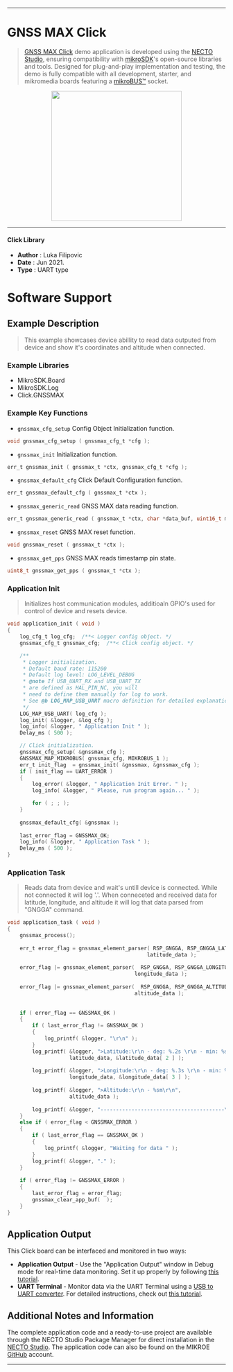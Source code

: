 
---
# GNSS MAX Click

> [GNSS MAX Click](https://www.mikroe.com/?pid_product=MIKROE-4643) demo application is developed using
the [NECTO Studio](https://www.mikroe.com/necto), ensuring compatibility with [mikroSDK](https://www.mikroe.com/mikrosdk)'s
open-source libraries and tools. Designed for plug-and-play implementation and testing, the demo is fully compatible with
all development, starter, and mikromedia boards featuring a [mikroBUS&trade;](https://www.mikroe.com/mikrobus) socket.

<p align="center">
  <img src="https://www.mikroe.com/?pid_product=MIKROE-4643&image=1" height=300px>
</p>

---

#### Click Library

- **Author**        : Luka Filipovic
- **Date**          : Jun 2021.
- **Type**          : UART type

# Software Support

## Example Description

> This example showcases device abillity to read data outputed 
from device and show it's coordinates and altitude when connected.

### Example Libraries

- MikroSDK.Board
- MikroSDK.Log
- Click.GNSSMAX

### Example Key Functions

- `gnssmax_cfg_setup` Config Object Initialization function.
```c
void gnssmax_cfg_setup ( gnssmax_cfg_t *cfg );
```

- `gnssmax_init` Initialization function.
```c
err_t gnssmax_init ( gnssmax_t *ctx, gnssmax_cfg_t *cfg );
```

- `gnssmax_default_cfg` Click Default Configuration function.
```c
err_t gnssmax_default_cfg ( gnssmax_t *ctx );
```

- `gnssmax_generic_read` GNSS MAX data reading function.
```c
err_t gnssmax_generic_read ( gnssmax_t *ctx, char *data_buf, uint16_t max_len );
```

- `gnssmax_reset` GNSS MAX reset function.
```c
void gnssmax_reset ( gnssmax_t *ctx );
```

- `gnssmax_get_pps` GNSS MAX reads timestamp pin state.
```c
uint8_t gnssmax_get_pps ( gnssmax_t *ctx );
```

### Application Init

> Initializes host communication modules, additioaln GPIO's used 
for control of device and resets device.

```c
void application_init ( void ) 
{
    log_cfg_t log_cfg;  /**< Logger config object. */
    gnssmax_cfg_t gnssmax_cfg;  /**< Click config object. */

    /** 
     * Logger initialization.
     * Default baud rate: 115200
     * Default log level: LOG_LEVEL_DEBUG
     * @note If USB_UART_RX and USB_UART_TX 
     * are defined as HAL_PIN_NC, you will 
     * need to define them manually for log to work. 
     * See @b LOG_MAP_USB_UART macro definition for detailed explanation.
     */
    LOG_MAP_USB_UART( log_cfg );
    log_init( &logger, &log_cfg );
    log_info( &logger, " Application Init " );
    Delay_ms ( 500 );

    // Click initialization.
    gnssmax_cfg_setup( &gnssmax_cfg );
    GNSSMAX_MAP_MIKROBUS( gnssmax_cfg, MIKROBUS_1 );
    err_t init_flag  = gnssmax_init( &gnssmax, &gnssmax_cfg );
    if ( init_flag == UART_ERROR )
    {
        log_error( &logger, " Application Init Error. " );
        log_info( &logger, " Please, run program again... " );

        for ( ; ; );
    }
    
    gnssmax_default_cfg( &gnssmax );
    
    last_error_flag = GNSSMAX_OK;
    log_info( &logger, " Application Task " );
    Delay_ms ( 500 );
}
```

### Application Task

> Reads data from device and wait's untill device is connected. 
While not connected it will log '.'. When conneceted and received 
data for latitude, longitude, and altitude it will log that data 
parsed from "GNGGA" command.

```c
void application_task ( void ) 
{
    gnssmax_process();
    
    err_t error_flag = gnssmax_element_parser( RSP_GNGGA, RSP_GNGGA_LATITUDE_ELEMENT, 
                                             latitude_data );
    
    error_flag |= gnssmax_element_parser(  RSP_GNGGA, RSP_GNGGA_LONGITUDE_ELEMENT, 
                                         longitude_data );
    
    error_flag |= gnssmax_element_parser(  RSP_GNGGA, RSP_GNGGA_ALTITUDE_ELEMENT, 
                                         altitude_data );
    
    
    if ( error_flag == GNSSMAX_OK )
    {
        if ( last_error_flag != GNSSMAX_OK )
        {
            log_printf( &logger, "\r\n" );
        }
        log_printf( &logger, ">Latitude:\r\n - deg: %.2s \r\n - min: %s\r\n", 
                    latitude_data, &latitude_data[ 2 ] );
        
        log_printf( &logger, ">Longitude:\r\n - deg: %.3s \r\n - min: %s\r\n", 
                    longitude_data, &longitude_data[ 3 ] );
        
        log_printf( &logger, ">Altitude:\r\n - %sm\r\n", 
                    altitude_data );
        
        log_printf( &logger, "----------------------------------------\r\n" );
    }
    else if ( error_flag < GNSSMAX_ERROR )
    {
        if ( last_error_flag == GNSSMAX_OK )
        {
            log_printf( &logger, "Waiting for data " );
        }
        log_printf( &logger, "." );
    }
    
    if ( error_flag != GNSSMAX_ERROR )
    {
        last_error_flag = error_flag;
        gnssmax_clear_app_buf(  );
    }
}
```

## Application Output

This Click board can be interfaced and monitored in two ways:
- **Application Output** - Use the "Application Output" window in Debug mode for real-time data monitoring.
Set it up properly by following [this tutorial](https://www.youtube.com/watch?v=ta5yyk1Woy4).
- **UART Terminal** - Monitor data via the UART Terminal using
a [USB to UART converter](https://www.mikroe.com/click/interface/usb?interface*=uart,uart). For detailed instructions,
check out [this tutorial](https://help.mikroe.com/necto/v2/Getting%20Started/Tools/UARTTerminalTool).

## Additional Notes and Information

The complete application code and a ready-to-use project are available through the NECTO Studio Package Manager for 
direct installation in the [NECTO Studio](https://www.mikroe.com/necto). The application code can also be found on
the MIKROE [GitHub](https://github.com/MikroElektronika/mikrosdk_click_v2) account.

---
